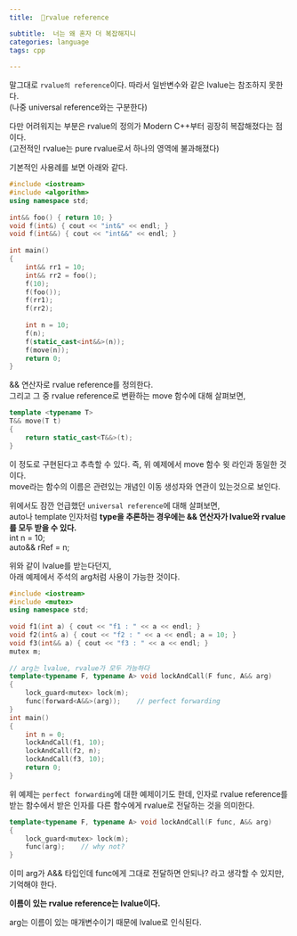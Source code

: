 ```yaml
---
title:  🤚rvalue reference

subtitle:  너는 왜 혼자 더 복잡해지니
categories: language  
tags: cpp
 
---
```


  
  
말그대로 `rvalue의 reference`이다. 따라서 일반변수와 같은 lvalue는 참조하지 못한다.  
(나중 universal reference와는 구분한다)  
  
다만 어려워지는 부분은 rvalue의 정의가 Modern C++부터 굉장히 복잡해졌다는 점이다.  
(고전적인 rvalue는 pure rvalue로서 하나의 영역에 불과해졌다)  
  
기본적인 사용례를 보면 아래와 같다.  
  
```cpp  
#include <iostream>  
#include <algorithm>  
using namespace std;  
  
int&& foo() { return 10; }  
void f(int&) { cout << "int&" << endl; }  
void f(int&&) { cout << "int&&" << endl; }  
  
int main()  
{  
	int&& rr1 = 10;  
	int&& rr2 = foo();  
	f(10);   
	f(foo());   
	f(rr1);   
	f(rr2);   
  
	int n = 10;  
	f(n);   
	f(static_cast<int&&>(n));   
	f(move(n));   
	return 0;  
}  
```  
  
&& 연산자로 rvalue reference를 정의한다.  
그리고 그 중 rvalue reference로 변환하는 move 함수에 대해 살펴보면,  
  
```cpp  
template <typename T>  
T&& move(T t)  
{  
    return static_cast<T&&>(t);  
}  
```  
  
이 정도로 구현된다고 추측할 수 있다. 즉, 위 예제에서 move 함수 윗 라인과 동일한 것이다.  
move라는 함수의 이름은 관련있는 개념인 이동 생성자와 연관이 있는것으로 보인다.  
  
  
위에서도 잠깐 언급했던 `universal reference`에 대해 살펴보면,  
auto나 template 인자처럼 **type을 추론하는 경우에는 && 연산자가 lvalue와 rvalue를 모두 받을 수 있다.**  
int n = 10;  
auto&& rRef = n;  
  
위와 같이 lvalue를 받는다던지,  
아래 예제에서 주석의 arg처럼 사용이 가능한 것이다.  
  
```cpp  
#include <iostream>  
#include <mutex>  
using namespace std;  
  
void f1(int a) { cout << "f1 : " << a << endl; }  
void f2(int& a) { cout << "f2 : " << a << endl; a = 10; }  
void f3(int&& a) { cout << "f3 : " << a << endl; }  
mutex m;  
  
// arg는 lvalue, rvalue가 모두 가능하다  
template<typename F, typename A> void lockAndCall(F func, A&& arg)  
{  
	lock_guard<mutex> lock(m);  
	func(forward<A&&>(arg));    // perfect forwarding  
}  
int main()  
{  
	int n = 0;  
	lockAndCall(f1, 10);   
	lockAndCall(f2, n);   
	lockAndCall(f3, 10);   
	return 0;  
}  
```  
  
위 예제는 `perfect forwarding`에 대한 예제이기도 한데, 인자로 rvalue reference를 받는 함수에서 받은 인자를 다른 함수에게 rvalue로 전달하는 것을 의미한다.  
  
```cpp  
template<typename F, typename A> void lockAndCall(F func, A&& arg)  
{  
	lock_guard<mutex> lock(m);  
	func(arg);    // why not?  
}  
```  
  
이미 arg가 A&& 타입인데 func에게 그대로 전달하면 안되나? 라고 생각할 수 있지만,  
기억해야 한다.  
  
**이름이 있는 rvalue reference는 lvalue이다.**  
  
arg는 이름이 있는 매개변수이기 때문에 lvalue로 인식된다.  
